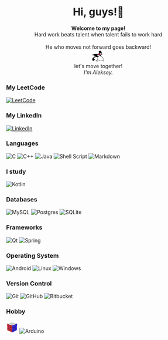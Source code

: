 
<h1 align="center">Hi, guys!👋</h1> 
<p align="center">
    <b>Welcome to my page!</b>
    <br>Hard work beats talent when talent fails to work hard</br>
    <br>He who moves not forward goes backward!<br> <img src="https://github.com/BERSHOV-AO/Duke/blob/main/duke.running.gif" height="32"/>  
    <br>let's move together!<br>
    <i>
        I'm Aleksey.<br>   
    </i>
</p>

### My LeetCode
<a href="https://leetcode.com/BERSHOV-AO/">![LeetCode](https://img.shields.io/badge/LeetCode-000000?style=for-the-badge&logo=LeetCode&logoColor=#d16c06)</a>

### My LinkedIn
<a href="https://www.linkedin.com/in/aleksey-bershov-02a910289/">![LinkedIn](https://img.shields.io/badge/linkedin-%230077B5.svg?style=for-the-badge&logo=linkedin&logoColor=white)</a>

### Languages
![C](https://img.shields.io/badge/c-%2300599C.svg?style=for-the-badge&logo=c&logoColor=white)
![C++](https://img.shields.io/badge/c++-%2300599C.svg?style=for-the-badge&logo=c%2B%2B&logoColor=white)
![Java](https://img.shields.io/badge/java-%23ED8B00.svg?style=for-the-badge&logo=openjdk&logoColor=white)
![Shell Script](https://img.shields.io/badge/shell_script-%23121011.svg?style=for-the-badge&logo=gnu-bash&logoColor=white)
![Markdown](https://img.shields.io/badge/markdown-%23000000.svg?style=for-the-badge&logo=markdown&logoColor=white)

### I study
![Kotlin](https://img.shields.io/badge/kotlin-%237F52FF.svg?style=for-the-badge&logo=kotlin&logoColor=white)

### Databases
![MySQL](https://img.shields.io/badge/mysql-%2300f.svg?style=for-the-badge&logo=mysql&logoColor=white)
![Postgres](https://img.shields.io/badge/postgres-%23316192.svg?style=for-the-badge&logo=postgresql&logoColor=white)
![SQLite](https://img.shields.io/badge/sqlite-%2307405e.svg?style=for-the-badge&logo=sqlite&logoColor=white)

### Frameworks
![Qt](https://img.shields.io/badge/Qt-%23217346.svg?style=for-the-badge&logo=Qt&logoColor=white)
![Spring](https://img.shields.io/badge/spring-%236DB33F.svg?style=for-the-badge&logo=spring&logoColor=white)

### Operating System
![Android](https://img.shields.io/badge/Android-3DDC84?style=for-the-badge&logo=android&logoColor=white)
![Linux](https://img.shields.io/badge/Linux-FCC624?style=for-the-badge&logo=linux&logoColor=black)
![Windows](https://img.shields.io/badge/Windows-0078D6?style=for-the-badge&logo=windows&logoColor=white)

### Version Control
![Git](https://img.shields.io/badge/git-%23F05033.svg?style=for-the-badge&logo=git&logoColor=white)
![GitHub](https://img.shields.io/badge/github-%23121011.svg?style=for-the-badge&logo=github&logoColor=white)
![Bitbucket](https://img.shields.io/badge/bitbucket-%230047B3.svg?style=for-the-badge&logo=bitbucket&logoColor=white)

### Hobby
<img src="https://github.com/BERSHOV-AO/Duke/blob/main/resizQerye52.gif" height="32"/>  ![Arduino](https://img.shields.io/badge/-Arduino-00979D?style=for-the-badge&logo=Arduino&logoColor=white)



<!--
**BERSHOV-AO/BERSHOV-AO** is a ✨ _special_ ✨ repository because its `README.md` (this file) appears on your GitHub profile.

Here are some ideas to get you started:

- 🔭 I’m currently working on ...
- 🌱 I’m currently learning ...
- 👯 I’m looking to collaborate on ...
- 🤔 I’m looking for help with ...
- 💬 Ask me about ...
- 📫 How to reach me: ...
- 😄 Pronouns: ...
- ⚡ Fun fact: ...
-->
